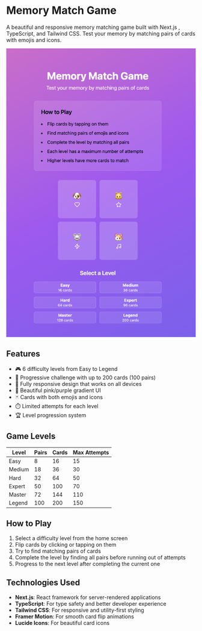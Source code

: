 # Memory Match Game

A beautiful and responsive memory matching game built with Next.js , TypeScript, and Tailwind CSS. Test your memory by matching pairs of cards with emojis and icons.

![Memory Match Game Screenshot](/public/image.png)

## Features

- 🎮 6 difficulty levels from Easy to Legend
- 🎯 Progressive challenge with up to 200 cards (100 pairs)
- 📱 Fully responsive design that works on all devices
- 🎨 Beautiful pink/purple gradient UI
- 🃏 Cards with both emojis and icons
- ⏱️ Limited attempts for each level
- 🏆 Level progression system

## Game Levels

| Level  | Pairs | Cards | Max Attempts |
| ------ | ----- | ----- | ------------ |
| Easy   | 8     | 16    | 15           |
| Medium | 18    | 36    | 30           |
| Hard   | 32    | 64    | 50           |
| Expert | 50    | 100   | 70           |
| Master | 72    | 144   | 110          |
| Legend | 100   | 200   | 150          |

## How to Play

1. Select a difficulty level from the home screen
2. Flip cards by clicking or tapping on them
3. Try to find matching pairs of cards
4. Complete the level by finding all pairs before running out of attempts
5. Progress to the next level after completing the current one

## Technologies Used

- **Next.js**: React framework for server-rendered applications
- **TypeScript**: For type safety and better developer experience
- **Tailwind CSS**: For responsive and utility-first styling
- **Framer Motion**: For smooth card flip animations
- **Lucide Icons**: For beautiful card icons

